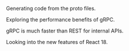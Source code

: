 Generating code from the proto files.

Exploring the performance benefits of gRPC.

gRPC is much faster than REST for internal APIs.

Looking into the new features of React 18.